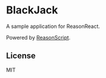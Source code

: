 # BlackJack

A sample application for ReasonReact.

Powered by [ReasonScript](https://github.com/reasonml-community/reason-scripts).

## License

MIT